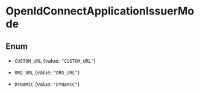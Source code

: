 

# OpenIdConnectApplicationIssuerMode

## Enum


* `CUSTOM_URL` (value: `"CUSTOM_URL"`)

* `ORG_URL` (value: `"ORG_URL"`)

* `DYNAMIC` (value: `"DYNAMIC"`)




